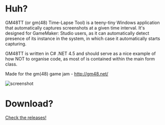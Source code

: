 # Huh?

GM48TT (or gm(48) Time-Lapse Tool) is a teeny-tiny Windows application that automatically captures screenshots at a given time interval.
It's designed for GameMaker: Studio users, as it can automatically detect presence of its instance in the system, in which case
it automatically starts capturing.

GM48TT is written in C# .NET 4.5 and should serve as a nice example of how NOT to organise code, as most of is contained within the main form class.

Made for the gm(48) game jam - http://gm48.net/

![screenshot](https://dl.dropboxusercontent.com/u/60383548/gm48screenshot.png)

# Download?
[Check the releases!](https://github.com/Blokatt/GM48TT/releases)
